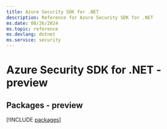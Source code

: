```yaml
---
title: Azure Security SDK for .NET
description: Reference for Azure Security SDK for .NET
ms.date: 08/26/2024
ms.topic: reference
ms.devlang: dotnet
ms.service: security
---
```

# Azure Security SDK for .NET - preview
## Packages - preview
[!INCLUDE [packages](security-index.md)]